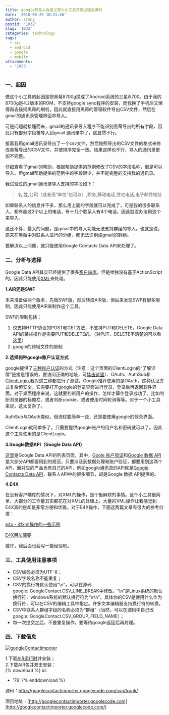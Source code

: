 ```yaml
---
title: google联系人自定义导入小工具开发过程及源码
date: '2010-06-29 10:31:46'
author: zrong
postid: '1032'
slug: '1032'
categories: technology
tags:
  - air
  - android
  - google
  - mobile
attachments:
  - '1033'
---
```


### 一、起因

做这个小工具的起因是把黑莓8700g换成了Android系统的三星i5700。由于我的8700g是4.2版本的ROM，不支持google
sync程序的安装，而我换了手机后又懒得再去鼓捣黑莓的刷机，因此就直接用黑莓的管理软件导出CSV文件，然后在gmail的通讯录管理界面中导入。

可是问题就接踵而来，gmail的通讯录导入程序不能识别黑莓导出的所有字段，因此只有部分字段被导入到gmail
通讯录中了，这显然不行。

接着我用gmail通讯录导出了一个csv文件，然后按照导出的CSV文件的格式来修改黑莓导出的CSV文件，并使排序完全一致。结果这样也不行，导入的通讯录更加不完整。

仔细查看了gmail的帮助，根据帮助提供的范例修改了CSV的字段名称，倒是可以导入。但gmail帮助提供的范例中的字段很少，并不能完整的支持我的通讯录。

我试验过的gmail通讯录导入支持的字段如下：<!--more-->

> 名,姓,公司（或者用“单位”也可以）,职务,移动电话,住宅电话,电子邮件地址

如果联系人的信息并不多，那么用上面的字段就可以完成了，可是我的很多联系人，都有超过2个以上的电话，有十几个联系人有4个电话，因此就没办法用这个来导入。

这还不算，最大的问题，是gmail中的导入功能无法支持群组的导入。也就是说，原来在黑莓中对联系人进行的分组，都无法识别成gmail的群组。

要解决以上问题，就只能使用Google Contacts Data API来处理了。

### 二、分析与选择

Google Data
API其实已经提供了很多[客户端库](http://code.google.com/intl/zh-CN/apis/gdata/docs/client-libraries.html "google api client library")，但是唯独没有基于ActionScript的。因此只能使用[XML](http://code.google.com/intl/zh-CN/apis/contacts/docs/3.0/developers_guide_protocol.html)来处理。

**1.AIR还是SWF**

本来准备做两个版本，先做SWF版，然后转成AIR版，但后来发现SWF有很多限制，因此只能使用AIR来制作这个工具。

SWF的限制包括：

1.  仅支持HTTP协议的POST和GET方法，不支持PUT和DELETE，Google Data
    API的某些操作是需要PUT和DELETE的。（对PUT、DELETE不清楚的可以看[这里](http://blog.csdn.net/gideal_wang/archive/2009/07/02/4316691.aspx)）
2.  google的跨域文件的限制

**2.选择何种google账户认证方式**

google提供了[三种账户认证](http://code.google.com/intl/zh-CN/apis/accounts/)的方式（注意：这个页面的ClientLogin的“了解详情”链接是错误的，要访问正确的地址，可[猛击这里](http://code.google.com/intl/zh-CN/apis/gdata/docs/auth/clientlogin.html)）、OAuth、AuthSub和[ClientLogin](http://code.google.com/intl/zh-CN/apis/gdata/docs/auth/clientlogin.html),我对这三种都进行了测试。Google推荐使用的是OAuth，这种认证方式复杂但安全，它需要打开google的登录界面进行登录，登录后再返回软件界面。对于桌面程序来说，这就要判断用户的操作，怎样才算作登录成功了。比如判断浏览器的标题栏、或者判断cookie、或者使用时间轮询等等。对于一个小工具来说，这太复杂了。

AuthSub与OAuth类似，但流程要简单一些，还是要使用google的登录界面。

ClientLogin就简单多了，只需要提供google账户的用户名和密码就可以了。因此这个工具使用的是ClientLogin。

**3.Google数据API（Google Data API）**

[这里](http://code.google.com/intl/zh-CN/more/)是Google Data
API的列表页面，其中，[Goole
账户验证](http://code.google.com/apis/accounts/)和[Google 数据
API](http://code.google.com/apis/gdata/)是大部分API都要用到的规范，只要涉及到数据处理和账户验证，都要用到这两个API，而对应的产品也有自己的API，例如google通讯录的API就是[Google
Contacts Data
API](http://code.google.com/intl/zh-CN/apis/contacts/)，联系人API中的很多细节，却是Google
数据 API提供的。

**4.E4X**

在没有客户端库的情况下，对XML的操作，是个挺麻烦的事情。这个小工具很简单，大部分的工作量其实都花在对XML的处理上。大量的XML操作让我感觉到E4X真的是却是非常方便和优雅。对于E4X操作，下面这两篇文章有很大的参考价值：

[e4x -
对xml操作的一些示例](http://www.nshen.net/blog/article.asp?id=462)

[E4X用法简要](http://sban.biz/223)

或许，我后面也会写一篇经验吧。

### 三、工具使用注意事项

-   CSV编码必须为UTF-8；
-   CSV字段名称不能重复；
-   CSV的换行符默认使用“\\n”，可以在源码google::GoogleContact.CSV\_LINE\_BREAK中修改。“\\n”是Linux系统的默认换行符，windows系统的默认换行符为“\\r\\n”。具体你的CSV是使用什么作为换行符，可以在CSV的编辑工具中指定。许多文本编辑器支持换行符的转换。
-   CSV中联系人群组字段的名称必须为“群组”（当然，可以在源码中自己改google::GoogleContact.CSV\_GROUP\_FIELD\_NAME）；
-   每一次提交之后，不要重复操作，要等待google返回后再处理。

### 四、下载信息

[![](/uploads/2010/06/googleContactImpoter.png "googleContactImpoter")](/uploads/2010/06/googleContactImpoter.png)

1.下载[AIR运行时](http://get.adobe.com/air)并安装；  
2.下载AIR包并双击安装：  
{% download %}
id:
  - '76'
{% enddownload %}

源码：<http://googlecontactimporter.googlecode.com/svn/trunk/>

项目地址：[http://googlecontactimporter.googlecode.com](http://googlecontactimporter.googlecode.com/)

